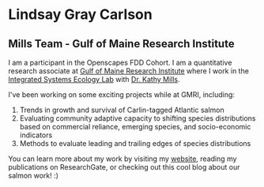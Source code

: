 # Lindsay Gray Carlson
## Mills Team - Gulf of Maine Research Institute

I am a participant in the Openscapes FDD Cohort. I am a quantitative research associate at [Gulf of Maine Research Institute](https://gmri.org/) where I work in the [Integrated Systems Ecology Lab](https://gmri.org/commitments/science/integrated-systems-ecology/) with [Dr. Kathy Mills](https://gmri.org/our-approach/staff/kathy-mills/).

I've been working on some exciting projects while at GMRI, including:

1. Trends in growth and survival of Carlin-tagged Atlantic salmon
2. Evaluating community adaptive capacity to shifting species distributions based on commercial reliance, emerging species, and socio-economic indicators
3. Methods to evaluate leading and trailing edges of species distributions

You can learn more about my work by visiting my [website](https://lgcarlson.github.io/), reading my publications on ResearchGate, or checking out this cool blog about our salmon work! :) 

